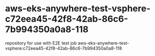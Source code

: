 # aws-eks-anywhere-test-vsphere-c72eea45-42f8-42ab-86c6-7b994350a0a8-118
repository for use with E2E test job aws-eks-anywhere-test-vsphere:c72eea45-42f8-42ab-86c6-7b994350a0a8-118
